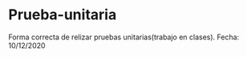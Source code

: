 # Prueba-unitaria
Forma correcta de relizar pruebas unitarias(trabajo en clases).
Fecha: 10/12/2020
